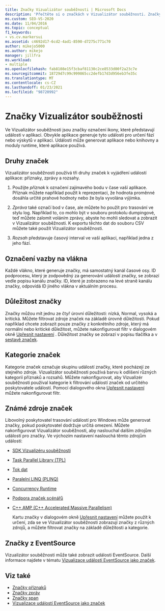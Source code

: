 ```yaml
---
title: Značky Vizualizátor souběžnosti | Microsoft Docs
description: 'Přečtěte si o značkách v Vizualizátor souběžnosti. Značky jsou ikony, které představují události generované aplikací. Existují tři typy: příznaky, zprávy a rozsahy.'
ms.custom: SEO-VS-2020
ms.date: 11/04/2016
ms.topic: conceptual
f1_keywords:
- vs.cv.markersui
ms.assetid: c4692d17-6cd2-4ad1-8590-d7275c771c70
author: mikejo5000
ms.author: mikejo
manager: jillfra
ms.workload:
- multiple
ms.openlocfilehash: fab8108e15f3cbaf81130c2ce8533d00f2a23c7e
ms.sourcegitcommit: 18729d7c99c999865cc2defb17d3d956eb3fe35c
ms.translationtype: MT
ms.contentlocale: cs-CZ
ms.lasthandoff: 01/23/2021
ms.locfileid: "98720992"
---
```

# <a name="concurrency-visualizer-markers"></a>Značky Vizualizátor souběžnosti
Ve Vizualizátor souběžnosti jsou značky označení ikony, které představují události v aplikaci.  Obvykle aplikace generuje tyto události pro určení fází nebo výskytů v aplikaci.  Události může generovat aplikace nebo knihovny a moduly runtime, které aplikace používá.

## <a name="kinds-of-markers"></a>Druhy značek
 Vizualizátor souběžnosti používá tři druhy značek k vyjádření událostí aplikace: příznaky, zprávy a rozsahy.

1. Použijte *příznak* k označení zajímavého bodu v čase vaší aplikace.  Příznak můžete například použít k reprezentaci, že hodnota proměnné dosáhla určité prahové hodnoty nebo že byla vyvolána výjimka.

2. *Zpráva* také označí bod v čase, ale můžete ho použít pro trasování ve stylu log.  Například to, co mohlo být v souboru protokolu dumpingové, teď můžete zalomit voláním zprávy, abyste ho mohli sledovat a zobrazit v Vizualizátor souběžnosti. K exportu těchto dat do souboru CSV můžete také použít Vizualizátor souběžnosti.

3. *Rozsah* představuje časový interval ve vaší aplikaci, například jedna z jeho fází.

## <a name="marker-linkage-to-threads"></a>Označení vazby na vlákna
 Každé vlákno, které generuje značky, má samostatný kanál časové osy.  ID podprocesu, který je zodpovědný za generování událostí značky, se zobrazí vedle popisu kanálu značky.  ID, které je zobrazeno na levé straně kanálu značky, odpovídá ID jiného vlákna v aktuálním procesu.

## <a name="marker-importance"></a>Důležitost značky
 Značky můžou mít jednu ze čtyř úrovní důležitosti: nízká, Normal, vysoká a kritická.  Můžete filtrovat zdroje značek na základě úrovně důležitosti.  Pokud například chcete zobrazit pouze značky z konkrétního zdroje, který má normální nebo kritické důležitost, můžete nakonfigurovat filtr v dialogovém okně [Upřesnit nastavení](../profiling/advanced-settings-dialog-box-concurrency-visualizer.md) . Důležitost značky se zobrazí v popisu tlačítka a v [sestavě značek](../profiling/markers-report.md).

## <a name="marker-category"></a>Kategorie značek
 Kategorie značek označuje skupinu událostí značky, které pocházejí ze stejného zdroje.  Vizualizátor souběžnosti používá barvu k odlišení různých kategorií příznaků a rozsahů. Můžete nakonfigurovat, aby Vizualizér souběžnosti používal kategorie k filtrování událostí značek od určitého poskytovatele událostí.  Pomocí dialogového okna [Upřesnit nastavení](../profiling/advanced-settings-dialog-box-concurrency-visualizer.md) můžete nakonfigurovat filtr.

## <a name="known-sources-of-markers"></a>Známé zdroje značek
 Libovolný poskytovatel trasování událostí pro Windows může generovat značky, pokud poskytovatel dodržuje určitá omezení. Můžete nakonfigurovat Vizualizátor souběžnosti, aby naslouchal dalším zdrojům událostí pro značky. Ve výchozím nastavení naslouchá těmto zdrojům událostí:

- [SDK Vizualizéru souběžnosti](../profiling/concurrency-visualizer-sdk.md)

- [Task Parallel Library (TPL)](/dotnet/standard/parallel-programming/task-parallel-library-tpl)

- [Tok dat](/dotnet/standard/parallel-programming/dataflow-task-parallel-library)

- [Paralelní LINQ (PLINQ)](/dotnet/standard/parallel-programming/parallel-linq-plinq)

- [Concurrency Runtime](/cpp/parallel/concrt/concurrency-runtime)

- [Podpora značek scénářů](/previous-versions/visualstudio/visual-studio-2010/dd984115\(v\=vs.100\))

- [C++ AMP (C++ Accelerated Massive Parallelism)](/cpp/parallel/amp/cpp-amp-cpp-accelerated-massive-parallelism)

  Kartu značky v dialogovém okně [Upřesnit nastavení](../profiling/advanced-settings-dialog-box-concurrency-visualizer.md) můžete použít k určení, zda se ve Vizualizátor souběžnosti zobrazují značky z různých zdrojů, a můžete filtrovat značky na základě důležitosti a kategorie.

## <a name="markers-from-eventsource"></a>Značky z EventSource
 Vizualizátor souběžnosti může také zobrazit události EventSource.  Další informace najdete v tématu [Vizualizace událostí EventSource jako značek](../profiling/visualizing-eventsource-events-as-markers.md).

## <a name="see-also"></a>Viz také
- [Značky příznaků](../profiling/flag-markers.md)
- [Značky zpráv](../profiling/message-markers.md)
- [Značky span](../profiling/span-markers.md)
- [Vizualizace událostí EventSource jako značek](../profiling/visualizing-eventsource-events-as-markers.md)